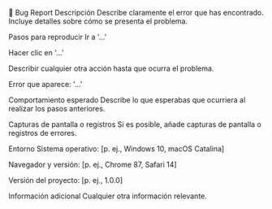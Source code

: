 🐛 Bug Report
Descripción
Describe claramente el error que has encontrado. Incluye detalles sobre cómo se presenta el problema.

Pasos para reproducir
Ir a '...'

Hacer clic en '...'

Describir cualquier otra acción hasta que ocurra el problema.

Error que aparece: '...'

Comportamiento esperado
Describe lo que esperabas que ocurriera al realizar los pasos anteriores.

Capturas de pantalla o registros
Si es posible, añade capturas de pantalla o registros de errores.

Entorno
Sistema operativo: [p. ej., Windows 10, macOS Catalina]

Navegador y versión: [p. ej., Chrome 87, Safari 14]

Versión del proyecto: [p. ej., 1.0.0]

Información adicional
Cualquier otra información relevante.